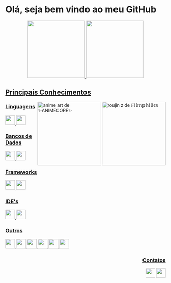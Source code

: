 # Olá, seja bem vindo ao meu GitHub

<div align="center">
  <a href="https://github.com/posccis">
  <img height="180em" src="https://github-readme-stats.vercel.app/api?username=posccis&show_icons=true&theme=tokyonight&include_all_commits=true&count_private=true"/>
  <img height="180em" src="https://github-readme-stats.vercel.app/api/top-langs/?username=posccis&layout=compact&langs_count=7&theme=tokyonight"/>
</div>
<div>  
  <h2>Principais Conhecimentos</h2>
    <div display="inline_block" >
    <img height="200em"src="https://64.media.tumblr.com/a41b656ade59ac6c0549480e8d5db3a1/7535306e75117c70-b1/s540x810/c7483c16196dd8d2f803a47c0806fa2b5bef9844.gifv" alt="roujin z de 𝔽𝕚𝕝𝕞𝕡𝕙𝕚𝕝𝕚𝕔𝕤" align="right">


   </div>
  <div>
          <img height="200em"src="https://64.media.tumblr.com/b18c1eed933a9fd3448a63e827e4faaa/22f8132deea1f121-a8/s500x750/6a1c549c1650b49acce4838ac2d3f641a16d5a37.gifv" alt="anime art de ✨ANIMECORE✨" align="right">
  </div>

  <div  align="left">
    <h3>Linguagens</h3>
      <img height="30" src="https://img.shields.io/badge/C%23-239120?style=for-the-badge&logo=c-sharp&logoColor=white">
      <img height="30" src="https://img.shields.io/badge/python-3670A0?style=for-the-badge&logo=python&logoColor=ffdd54">

      

  <h3>Bancos de Dados</h3>
    <img height="30" src="https://img.shields.io/badge/MySQL-005C84?style=for-the-badge&logo=mysql&logoColor=white">
    <img height="30" src="https://img.shields.io/badge/Microsoft%20SQL%20Server-CC2927?style=for-the-badge&logo=microsoft%20sql%20server&logoColor=white">

  <h3>Frameworks</h3>
  <img height="30" src="https://img.shields.io/badge/NuGet-004880?style=for-the-badge&logo=nuget&logoColor=white">
  <img height="30" src="https://img.shields.io/badge/.NET-512BD4?style=for-the-badge&logo=dotnet&logoColor=white">
  
  <h3>IDE's</h3>
  <img height="30" src="https://img.shields.io/badge/Visual%20Studio-5C2D91.svg?style=for-the-badge&logo=visual-studio&logoColor=white">
  <img height="30" src="https://img.shields.io/badge/Visual%20Studio%20Code-0078d7.svg?style=for-the-badge&logo=visual-studio-code&logoColor=white">
    
  <h3>Outros</h3>
  <img height="30" src="https://img.shields.io/badge/html5-%23E34F26.svg?style=for-the-badge&logo=html5&logoColor=white">
  <img height="30" src="https://img.shields.io/badge/css3-%231572B6.svg?style=for-the-badge&logo=css3&logoColor=white">
  <img height="30" src="https://img.shields.io/badge/javascript-%23323330.svg?style=for-the-badge&logo=javascript&logoColor=%23F7DF1E">
  <img height="30" src="https://img.shields.io/badge/express.js-%23404d59.svg?style=for-the-badge&logo=express&logoColor=%2361DAFB">
  <img height="30" src="https://img.shields.io/badge/node.js-6DA55F?style=for-the-badge&logo=node.js&logoColor=white">
  <img height="30" src="https://img.shields.io/badge/bootstrap-%23563D7C.svg?style=for-the-badge&logo=bootstrap&logoColor=white">
  
  
 
  </div>

 </div>
          <h3 style="display:block" align="right">Contatos</h3>
    <a href="victrgmes@gmail.com"><img height="30" src="https://img.shields.io/badge/Gmail-D14836?style=for-the-badge&logo=gmail&logoColor=white" style="display:block" align="right"></a>
    <a href="https://www.linkedin.com/in/victor-de-oliveira-821082203/"><img height="30" src="https://img.shields.io/badge/linkedin-%230077B5.svg?style=for-the-badge&logo=linkedin&logoColor=white"  style="display:block" align="right"></a>
